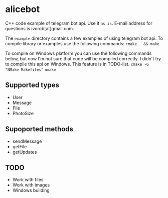 # alicebot

C++ code example of telegram bot api. Use it `as is`. E-mail address for questions is ivorob[at]gmail.com.

The `example` directory contains a few examples of using telegram bot api. To compile library or examples use the following commands:
`cmake . && make`

To compile on Windows platform you can use the following commands below, but now I'm not sure that code will be compiled correctly. I didn't try to compile this api on Windows. This feature is in TODO-list.
`cmake -G "NMake Makefiles"`
`nmake`

## Supported types
- User
- Message
- File
- PhotoSize

## Supoported methods
- sendMessage
- getFile
- getUpdates

## TODO
- Work with files
- Work with images
- Windows building
